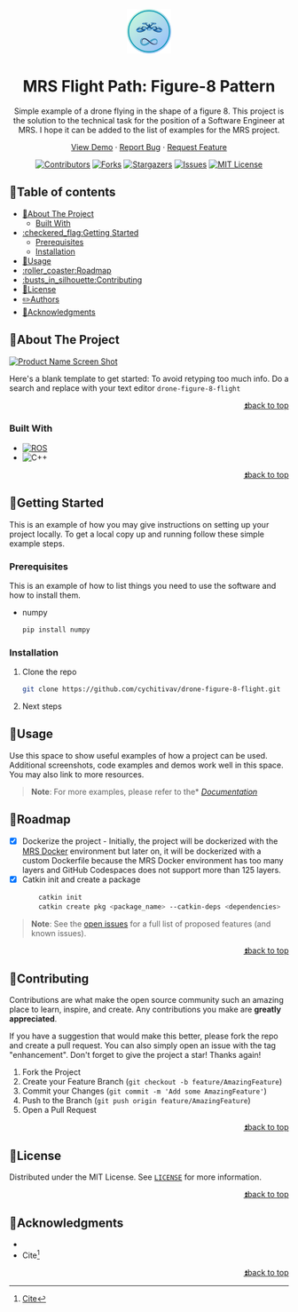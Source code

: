 <!--
MARKDOWN IMAGES & BADGES
* https://www.markdownguide.org/basic-syntax/#reference-style-links
* https://github.com/Ileriayo/markdown-badges

EMOJIS
* https://gist.github.com/rxaviers/7360908
  
Find and replace the following text with the name of the project:
	drone-figure-8-flight
-->

<div align="center" id="readme-top">

<img src="./.fig/logo.png" alt="Logo" width="80"/>

<!-- omit in toc -->
# MRS Flight Path: Figure-8 Pattern

<!-- An awesome README description! -->
Simple example of a drone flying in the shape of a figure 8. This project is the solution to the technical task for the position of a Software Engineer at MRS. I hope it can be added to the list of examples for the MRS project.

[View Demo](https://github.com/cychitivav/drone-figure-8-flight) · [Report Bug](https://github.com/cychitivav/drone-figure-8-flight/issues) · [Request Feature](https://github.com/cychitivav/drone-figure-8-flight/issues)

[![Contributors](https://img.shields.io/github/contributors/cychitivav/drone-figure-8-flight.svg?style=for-the-badge)](https://github.com/cychitivav/drone-figure-8-flight/graphs/contributors)
[![Forks](https://img.shields.io/github/forks/cychitivav/drone-figure-8-flight.svg?style=for-the-badge)](https://github.com/cychitivav/drone-figure-8-flight/network/members)
[![Stargazers](https://img.shields.io/github/stars/cychitivav/drone-figure-8-flight.svg?style=for-the-badge)](https://github.com/cychitivav/drone-figure-8-flight/stargazers)
[![Issues](https://img.shields.io/github/issues/cychitivav/drone-figure-8-flight.svg?style=for-the-badge)](https://github.com/cychitivav/drone-figure-8-flight/issues)
[![MIT License](https://img.shields.io/github/license/cychitivav/drone-figure-8-flight.svg?style=for-the-badge)](https://github.com/cychitivav/drone-figure-8-flight/blob/main/LICENSE)
</div>


<!-- TABLE OF CONTENTS -->
<!-- omit in toc -->
## :pencil:Table of contents
- [:pushpin:About The Project](#pushpinabout-the-project)
	- [Built With](#built-with)
- [:checkered\_flag:Getting Started](#checkered_flaggetting-started)
	- [Prerequisites](#prerequisites)
	- [Installation](#installation)
- [:balloon:Usage](#balloonusage)
- [:roller\_coaster:Roadmap](#roller_coasterroadmap)
- [:busts\_in\_silhouette:Contributing](#busts_in_silhouettecontributing)
- [:key:License](#keylicense)
- [:pencil2:Authors](#pencil2authors)
- [:tada:Acknowledgments](#tadaacknowledgments)



<!-- ABOUT THE PROJECT -->
## :pushpin:About The Project

[![Product Name Screen Shot](https://user-images.githubusercontent.com/30635659/169600958-763d1628-b7bb-475c-a8bc-56120d1d3ff9.svg)](https://user-images.githubusercontent.com/30635659/169600958-763d1628-b7bb-475c-a8bc-56120d1d3ff9.svg)

Here's a blank template to get started: To avoid retyping too much info. Do a search and replace with your text editor `drone-figure-8-flight`

<div align="right">

[:arrow_double_up:back to top](#readme-top)
</div>



<!-- BADGES
https://github.com/Ileriayo/markdown-badges -->
### Built With
* [![ROS](https://img.shields.io/badge/ros-%230A0FF9.svg?style=for-the-badge&logo=ros&logoColor=white)](ros.org)
* ![C++](https://img.shields.io/badge/c++-%2300599C.svg?style=for-the-badge&logo=c%2B%2B&logoColor=white)

<div align="right">

[:arrow_double_up:back to top](#readme-top)
</div>



<!-- GETTING STARTED -->
## :checkered_flag:Getting Started

This is an example of how you may give instructions on setting up your project locally.
To get a local copy up and running follow these simple example steps.

### Prerequisites

This is an example of how to list things you need to use the software and how to install them.
* numpy
	```sh
	pip install numpy
	```

### Installation

1. Clone the repo
	```sh
	git clone https://github.com/cychitivav/drone-figure-8-flight.git
	```
2. Next steps

<!-- USAGE EXAMPLES -->
## :balloon:Usage

Use this space to show useful examples of how a project can be used. Additional screenshots, code examples and demos work well in this space. You may also link to more resources.

> __Note__: For more examples, please refer to the* [*Documentation*](https://github.com/cychitivav/drone-figure-8-flight/wiki)


<!-- ROADMAP -->
## :roller_coaster:Roadmap

- [x] Dockerize the project
		- Initially, the project will be dockerized with the [MRS Docker](https://github.com/ctu-mrs/mrs_docker) environment but later on, it will be dockerized with a custom Dockerfile because the MRS Docker environment has too many layers and GitHub Codespaces does not support more than 125 layers.
- [x] Catkin init and create a package
    ```sh
		catkin init
		catkin create pkg <package_name> --catkin-deps <dependencies>
	```

> __Note__: See the [open issues](https://github.com/cychitivav/repo_name/issues) for a full list of proposed features (and known issues).

<div align="right">

[:arrow_double_up:back to top](#readme-top)
</div>


<!-- CONTRIBUTING -->
## :busts_in_silhouette:Contributing

Contributions are what make the open source community such an amazing place to learn, inspire, and create. Any contributions you make are **greatly appreciated**.

If you have a suggestion that would make this better, please fork the repo and create a pull request. You can also simply open an issue with the tag "enhancement".
Don't forget to give the project a star! Thanks again!

1. Fork the Project
2. Create your Feature Branch (`git checkout -b feature/AmazingFeature`)
3. Commit your Changes (`git commit -m 'Add some AmazingFeature'`)
4. Push to the Branch (`git push origin feature/AmazingFeature`)
5. Open a Pull Request

<div align="right">

[:arrow_double_up:back to top](#readme-top)
</div>



<!-- LICENSE -->
## :key:License
Distributed under the MIT License. See [`LICENSE`](LICENSE) for more information.

<div align="right">

[:arrow_double_up:back to top](#readme-top)
</div>

<!-- ACKNOWLEDGMENTS -->
## :tada:Acknowledgments

* []()
* Cite[^cite]


<div align="right">

[:arrow_double_up:back to top](#readme-top)
</div>

[^cite]: [Cite]()



